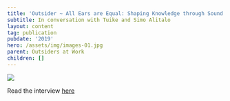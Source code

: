 ```yaml
---
title: 'Outsider ~ All Ears are Equal: Shaping Knowledge through Sound'
subtitle: In conversation with Tuike and Simo Alitalo
layout: content
tag: publication
pubdate: '2019'
hero: /assets/img/images-01.jpg
parent: Outsiders at Work
children: []
---
```

![](/assets/img/tuike-and-simo-01.jpg)

Read the interview [here](https://outsidersatwork.wordpress.com/all-ears-are-equal/)
